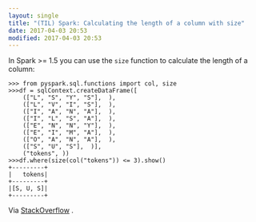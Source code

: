 ```yaml
---
layout: single
title: "(TIL) Spark: Calculating the length of a column with size"
date: 2017-04-03 20:53
modified: 2017-04-03 20:53
---
```


In Spark >= 1.5 you can use the `size` function to calculate the length of a column:

```pyspark
>>> from pyspark.sql.functions import col, size
>>>df = sqlContext.createDataFrame([
    (["L", "S", "Y", "S"],  ),
    (["L", "V", "I", "S"],  ),
    (["I", "A", "N", "A"],  ),
    (["I", "L", "S", "A"],  ),
    (["E", "N", "N", "Y"],  ),
    (["E", "I", "M", "A"],  ),
    (["O", "A", "N", "A"],  ),
    (["S", "U", "S"],  )],
    ("tokens", ))
>>>df.where(size(col("tokens")) <= 3).show()
+---------+
|   tokens|
+---------+
|[S, U, S]|
+---------+
```

Via [StackOverflow](http://stackoverflow.com/a/33695672/1257318)
.
